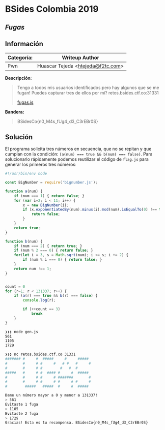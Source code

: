 # __BSides Colombia 2019__

## _Fugas_

## Información

**Categoría:** | **Writeup Author**
--- | ---
Pwn | Huascar Tejeda <<htejeda@f2tc.com>>

**Descripción:**

> Tengo a todos mis usuarios identificados pero hay algunos que se me fugan!
> Puedes capturar tres de ellos por mi?
> retos.bsides.ctf.co:31331
>
> [fugas.js](fugas.js)

**Bandera:**

> BSidesCo{n0_M4s_fUg4_d3_C3rEBr0S}

## Solución

El programa solicita tres números en secuencia, que no se repitan y que cumplan con la condición: `(a(num) === true && b(num) === false)`.
Para solucionarlo rápidamente podemos reutilizar el código de `flag.js` para generar los primeros tres números:

```javascript
#!/usr/bin/env node

const BigNumber = require('bignumber.js');

function a(num) {
    if (num === 1) { return false; }
    for (var i=2; i < 11; i++) {
        x = new BigNumber(i);
        if (x.exponentiatedBy(num).minus(i).mod(num).isEqualTo(0) !== true) {
            return false;
        }
    }
    return true;
}

function b(num) {
    if (num === 2) { return true; }
    if (num % 2 === 0) { return false; }
    for(let i = 3, s = Math.sqrt(num); i <= s; i += 2) {
        if (num % i === 0) { return false; }
    }
    return num !== 1;
}


count = 0
for (r=1; r < 131337; r++) {
    if (a(r) === true && b(r) === false) {
        console.log(r);

        if (++count == 3)
            break
    }
}
```

```bash
❯❯❯ node gen.js
561
1105
1729

❯❯❯ nc retos.bsides.ctf.co 31331                                                                                                                                                                                          ⏎
####### #     #  #####     #     #####
#       #     # #     #   # #   #     #
#       #     # #        #   #  #
#####   #     # #  #### #     #  #####
#       #     # #     # #######       #
#       #     # #     # #     # #     #
#        #####   #####  #     #  #####

Dame un número mayor a 0 y menor a 131337!
> 561
Evitaste 1 fuga
> 1105
Evitaste 2 fuga
> 1729
Gracias! Esta es tu recompensa. BSidesCo{n0_M4s_fUg4_d3_C3rEBr0S}
```
